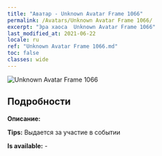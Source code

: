 ```yaml
---
title: "Аватар - Unknown Avatar Frame 1066"
permalink: /Avatars/Unknown Avatar Frame 1066/
excerpt: "Эра хаоса  Unknown Avatar Frame 1066"
last_modified_at: 2021-06-22
locale: ru
ref: "Unknown Avatar Frame 1066.md"
toc: false
classes: wide
---
```

 ![Unknown Avatar Frame 1066](/images/a/avatarFrame_66.png)

## Подробности

 **Описание:**  

 **Tips:** Выдается за участие в событии 

 **Is available:**  - 

